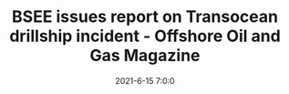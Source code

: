---
"title": "BSEE issues report on Transocean drillship incident - Offshore Oil and Gas Magazine"
"date": "2021-6-15 7:0:0"
"feed_name": "GOOGLENEWS"
"feed_website": "https://news.google.com/search?q=drilling%2Bincident&hl=en-US&gl=US&ceid=US:en"
"feed_rss": "https://news.google.com/rss/search?q=drilling%2Bincident&hl=en-US&gl=US&ceid=US:en"
"link": "https://www.offshore-mag.com/rigs-vessels/article/14205307/bsee-issues-report-on-transocean-drillship-incident"
"file": "_posts/2021-1-1-1dcb491cf9307fad3c5a0127ecd5805d889c70e5.md"
"accident": "0"
"drilling": "0"
---